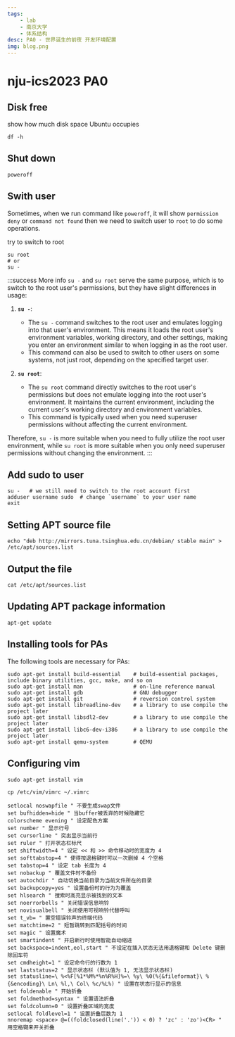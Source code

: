 ```yaml
---
tags:
    - lab
    - 南京大学
    - 体系结构
desc: PA0 - 世界诞生的前夜 开发环境配置
img: blog.png
---
```


# nju-ics2023 PA0

## Disk free
show how much disk space Ubuntu occupies
```shell
df -h
```
## Shut down
```shell
poweroff
```
## Swith user
Sometimes, when we run command like `poweroff`, it will show `permission deny` or `command not found`
then we need to switch user to `root` to do some operations.

try to switch to root
```shell
su root
# or
su -
```
:::success More info
`su -` and `su root` serve the same purpose, which is to switch to the root user's permissions, but they have slight differences in usage:

1. **`su -`**:
   - The `su -` command switches to the root user and emulates logging into that user's environment. This means it loads the root user's environment variables, working directory, and other settings, making you enter an environment similar to when logging in as the root user.
   - This command can also be used to switch to other users on some systems, not just root, depending on the specified target user.

2. **`su root`**:
   - The `su root` command directly switches to the root user's permissions but does not emulate logging into the root user's environment. It maintains the current environment, including the current user's working directory and environment variables.
   - This command is typically used when you need superuser permissions without affecting the current environment.

Therefore, `su -` is more suitable when you need to fully utilize the root user environment, while `su root` is more suitable when you only need superuser permissions without changing the environment.
:::

## Add sudo to user

```shell
su -   # we still need to switch to the root account first
adduser username sudo  # change `username` to your user name
exit
```


## Setting APT source file

```shell
echo "deb http://mirrors.tuna.tsinghua.edu.cn/debian/ stable main" > /etc/apt/sources.list
```

## Output the file

```shell
cat /etc/apt/sources.list
```

## Updating APT package information
```shell
apt-get update
```

## Installing tools for PAs

The following tools are necessary for PAs:


```shell
sudo apt-get install build-essential    # build-essential packages, include binary utilities, gcc, make, and so on
sudo apt-get install man                # on-line reference manual
sudo apt-get install gdb                # GNU debugger
sudo apt-get install git                # reversion control system
sudo apt-get install libreadline-dev    # a library to use compile the project later
sudo apt-get install libsdl2-dev        # a library to use compile the project later
sudo apt-get install libc6-dev-i386     # a library to use compile the project later
sudo apt-get install qemu-system        # QEMU
```

## Configuring vim
```shell
sudo apt-get install vim
```

```shell
cp /etc/vim/vimrc ~/.vimrc
```

```vim
setlocal noswapfile " 不要生成swap文件
set bufhidden=hide " 当buffer被丢弃的时候隐藏它
colorscheme evening " 设定配色方案
set number " 显示行号
set cursorline " 突出显示当前行
set ruler " 打开状态栏标尺
set shiftwidth=4 " 设定 << 和 >> 命令移动时的宽度为 4
set softtabstop=4 " 使得按退格键时可以一次删掉 4 个空格
set tabstop=4 " 设定 tab 长度为 4
set nobackup " 覆盖文件时不备份
set autochdir " 自动切换当前目录为当前文件所在的目录
set backupcopy=yes " 设置备份时的行为为覆盖
set hlsearch " 搜索时高亮显示被找到的文本
set noerrorbells " 关闭错误信息响铃
set novisualbell " 关闭使用可视响铃代替呼叫
set t_vb= " 置空错误铃声的终端代码
set matchtime=2 " 短暂跳转到匹配括号的时间
set magic " 设置魔术
set smartindent " 开启新行时使用智能自动缩进
set backspace=indent,eol,start " 不设定在插入状态无法用退格键和 Delete 键删除回车符
set cmdheight=1 " 设定命令行的行数为 1
set laststatus=2 " 显示状态栏 (默认值为 1, 无法显示状态栏)
set statusline=\ %<%F[%1*%M%*%n%R%H]%=\ %y\ %0(%{&fileformat}\ %{&encoding}\ Ln\ %l,\ Col\ %c/%L%) " 设置在状态行显示的信息
set foldenable " 开始折叠
set foldmethod=syntax " 设置语法折叠
set foldcolumn=0 " 设置折叠区域的宽度
setlocal foldlevel=1 " 设置折叠层数为 1
nnoremap <space> @=((foldclosed(line('.')) < 0) ? 'zc' : 'zo')<CR> " 用空格键来开关折叠
```